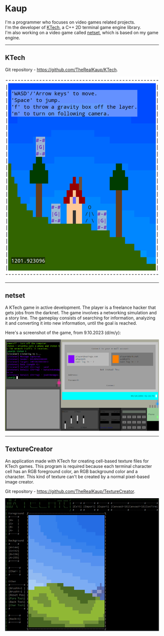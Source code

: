 # Kaup

I'm a programmer who focuses on video games related projects.\
I'm the developer of [KTech](#ktech), a C++ 2D terminal game engine library.\
I'm also working on a video game called [netset](#netset), which is based on my game engine.

---

## KTech

Git repository - https://github.com/TheRealKaup/KTech.

![KTech Small Game](simpleplatform1_10-12-23.png)

---

## netset

A KTech game in active development. The player is a freelance hacker that gets jobs from the darknet. The game involves a networking simulation and a story line. The gameplay consists of searching for information, analyzing it and converting it into new information, until the goal is reached.

Here's a screenshot of the game, from 9.10.2023 (d/m/y):

![netset screenshot from 9.10.2023](netset-9.10.2023.png)

---

## TextureCreator

An application made with KTech for creating cell-based texture files for KTech games. This program is required because each terminal character cell has an RGB foreground color, an RGB background color and a character. This kind of texture can't be created by a normal pixel-based image creator.

Git repository - https://github.com/TheRealKaup/TextureCreator.

![TextureCreator Screenshot](texturecreatorscreenshot.png)
